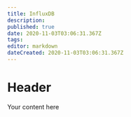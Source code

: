 ```yaml
---
title: InfluxDB
description: 
published: true
date: 2020-11-03T03:06:31.367Z
tags: 
editor: markdown
dateCreated: 2020-11-03T03:06:31.367Z
---
```


# Header
Your content here